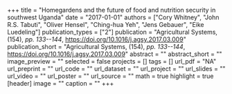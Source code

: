 +++
title = "Homegardens and the future of food and nutrition security in southwest Uganda"
date = "2017-01-01"
authors = ["Cory Whitney", "John R.S. Tabuti", "Oliver Hensel", "Ching-hua Yeh", "Jens Gebauer", "Eike Luedeling"]
publication_types = ["2"]
publication = "Agricultural Systems, (154), _pp. 133--144_, https://doi.org/10.1016/j.agsy.2017.03.009"
publication_short = "Agricultural Systems, (154), _pp. 133--144_, https://doi.org/10.1016/j.agsy.2017.03.009"
abstract = ""
abstract_short = ""
image_preview = ""
selected = false
projects = []
tags = []
url_pdf = "NA"
url_preprint = ""
url_code = ""
url_dataset = ""
url_project = ""
url_slides = ""
url_video = ""
url_poster = ""
url_source = ""
math = true
highlight = true
[header]
image = ""
caption = ""
+++
